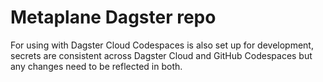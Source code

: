 # Metaplane Dagster repo
For using with Dagster Cloud
Codespaces is also set up for development, secrets are consistent across Dagster Cloud and GitHub Codespaces but any changes need to be reflected in both.
